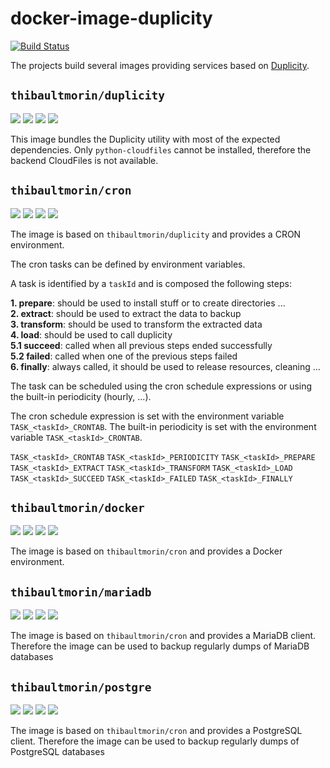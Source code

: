 # docker-image-duplicity

[![Build Status](https://travis-ci.org/tmorin/docker-image-duplicity.svg)](https://travis-ci.org/tmorin/docker-image-duplicity)

The projects build several images providing services based on [Duplicity](http://duplicity.nongnu.org/).

## `thibaultmorin/duplicity`

[![](https://images.microbadger.com/badges/version/thibaultmorin/duplicity:latest.svg)](https://microbadger.com/images/thibaultmorin/duplicity)
[![](https://images.microbadger.com/badges/image/thibaultmorin/duplicity:latest.svg)](https://microbadger.com/images/thibaultmorin/duplicity)
[![](https://images.microbadger.com/badges/commit/thibaultmorin/duplicity:latest.svg)](https://microbadger.com/images/thibaultmorin/duplicity)
[![](https://images.microbadger.com/badges/license/thibaultmorin/duplicity.svg)](https://microbadger.com/images/thibaultmorin/duplicity)

This image bundles the Duplicity utility with most of the expected dependencies. Only `python-cloudfiles` cannot be installed, therefore the backend CloudFiles is not available.

## `thibaultmorin/cron`

[![](https://images.microbadger.com/badges/version/thibaultmorin/duplicity-cron:latest.svg)](https://microbadger.com/images/thibaultmorin/duplicity-cron)
[![](https://images.microbadger.com/badges/image/thibaultmorin/duplicity-cron:latest.svg)](https://microbadger.com/images/thibaultmorin/duplicity-cron)
[![](https://images.microbadger.com/badges/commit/thibaultmorin/duplicity-cron:latest.svg)](https://microbadger.com/images/thibaultmorin/duplicity-cron)
[![](https://images.microbadger.com/badges/license/thibaultmorin/duplicity-cron.svg)](https://microbadger.com/images/thibaultmorin/duplicity-cron)

The image is based on `thibaultmorin/duplicity` and provides a CRON environment.

The cron tasks can be defined by environment variables.

A task is identified by a `taskId` and is composed the following steps:

**1. prepare**: should be used to install stuff or to create directories ...<br>
**2. extract**: should be used to extract the data to backup<br>
**3. transform**: should be used to transform the extracted data<br>
**4. load**: should be used to call duplicity<br>
**5.1 succeed**: called when all previous steps ended successfully<br>
**5.2 failed**: called when one of the previous steps failed<br>
**6. finally**: always called, it should be used to release resources, cleaning ...

The task can be scheduled using the cron schedule expressions or using the built-in periodicity (hourly, ...).

The cron schedule expression is set with the environment variable `TASK_<taskId>_CRONTAB`.
The built-in periodicity is set with the environment variable `TASK_<taskId>_CRONTAB`.

`TASK_<taskId>_CRONTAB`
`TASK_<taskId>_PERIODICITY`
`TASK_<taskId>_PREPARE`
`TASK_<taskId>_EXTRACT`
`TASK_<taskId>_TRANSFORM`
`TASK_<taskId>_LOAD`
`TASK_<taskId>_SUCCEED`
`TASK_<taskId>_FAILED`
`TASK_<taskId>_FINALLY`

## `thibaultmorin/docker`

[![](https://images.microbadger.com/badges/version/thibaultmorin/duplicity-docker:latest.svg)](https://microbadger.com/images/thibaultmorin/duplicity-docker)
[![](https://images.microbadger.com/badges/image/thibaultmorin/duplicity-docker:latest.svg)](https://microbadger.com/images/thibaultmorin/duplicity-docker)
[![](https://images.microbadger.com/badges/commit/thibaultmorin/duplicity-docker:latest.svg)](https://microbadger.com/images/thibaultmorin/duplicity-docker)
[![](https://images.microbadger.com/badges/license/thibaultmorin/duplicity-docker.svg)](https://microbadger.com/images/thibaultmorin/duplicity-docker)

The image is based on `thibaultmorin/cron` and provides a Docker environment.

## `thibaultmorin/mariadb`

[![](https://images.microbadger.com/badges/version/thibaultmorin/duplicity-mariadb:latest.svg)](https://microbadger.com/images/thibaultmorin/duplicity-mariadb)
[![](https://images.microbadger.com/badges/image/thibaultmorin/duplicity-mariadb:latest.svg)](https://microbadger.com/images/thibaultmorin/duplicity-mariadb)
[![](https://images.microbadger.com/badges/commit/thibaultmorin/duplicity-mariadb:latest.svg)](https://microbadger.com/images/thibaultmorin/duplicity-mariadb)
[![](https://images.microbadger.com/badges/license/thibaultmorin/duplicity-mariadb.svg)](https://microbadger.com/images/thibaultmorin/duplicity-mariadb)

The image is based on `thibaultmorin/cron` and provides a MariaDB client. Therefore the image can be used to backup regularly dumps of MariaDB databases

## `thibaultmorin/postgre`

[![](https://images.microbadger.com/badges/version/thibaultmorin/duplicity-postgre:latest.svg)](https://microbadger.com/images/thibaultmorin/duplicity-postgre)
[![](https://images.microbadger.com/badges/image/thibaultmorin/duplicity-postgre:latest.svg)](https://microbadger.com/images/thibaultmorin/duplicity-postgre)
[![](https://images.microbadger.com/badges/commit/thibaultmorin/duplicity-postgre:latest.svg)](https://microbadger.com/images/thibaultmorin/duplicity-postgre)
[![](https://images.microbadger.com/badges/license/thibaultmorin/duplicity-postgre.svg)](https://microbadger.com/images/thibaultmorin/duplicity-postgre)

The image is based on `thibaultmorin/cron` and provides a PostgreSQL client. Therefore the image can be used to backup regularly dumps of PostgreSQL databases
